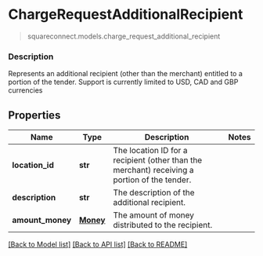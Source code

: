 # ChargeRequestAdditionalRecipient
> squareconnect.models.charge_request_additional_recipient

### Description

Represents an additional recipient (other than the merchant) entitled to a portion of the tender. Support is currently limited to USD, CAD and GBP currencies

## Properties
Name | Type | Description | Notes
------------ | ------------- | ------------- | -------------
**location_id** | **str** | The location ID for a recipient (other than the merchant) receiving a portion of the tender. |
**description** | **str** | The description of the additional recipient. |
**amount_money** | [**Money**](Money.md) | The amount of money distributed to the recipient. |

[[Back to Model list]](../README.md#documentation-for-models) [[Back to API list]](../README.md#documentation-for-api-endpoints) [[Back to README]](../README.md)


